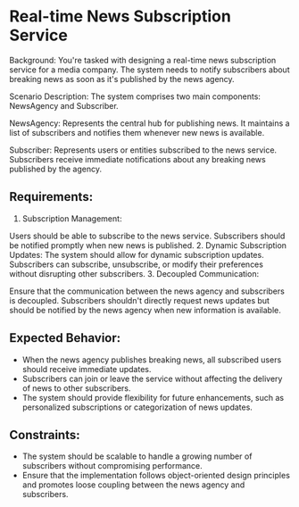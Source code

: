 # Real-time News Subscription Service

Background: You're tasked with designing a real-time news subscription service for a media company. The system needs to notify subscribers about breaking news as soon as it's published by the news agency.

Scenario Description: The system comprises two main components: NewsAgency and Subscriber.

NewsAgency: Represents the central hub for publishing news. It maintains a list of subscribers and notifies them whenever new news is available.

Subscriber: Represents users or entities subscribed to the news service. Subscribers receive immediate notifications about any breaking news published by the agency.

## Requirements:

1. Subscription Management:

Users should be able to subscribe to the news service.
Subscribers should be notified promptly when new news is published.
2. Dynamic Subscription Updates:
The system should allow for dynamic subscription updates. Subscribers can subscribe, unsubscribe, or modify their preferences without disrupting other subscribers.
3. Decoupled Communication:

Ensure that the communication between the news agency and subscribers is decoupled. Subscribers shouldn't directly request news updates but should be notified by the news agency when new information is available.
## Expected Behavior:

* When the news agency publishes breaking news, all subscribed users should receive immediate updates.
* Subscribers can join or leave the service without affecting the delivery of news to other subscribers.
* The system should provide flexibility for future enhancements, such as personalized subscriptions or categorization of news updates.
## Constraints:

* The system should be scalable to handle a growing number of subscribers without compromising performance.
* Ensure that the implementation follows object-oriented design principles and promotes loose coupling between the news agency and subscribers.
